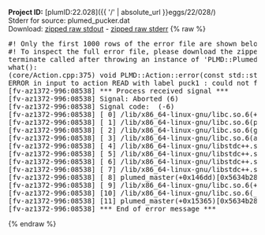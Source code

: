 **Project ID:** [plumID:22.028]({{ '/' | absolute_url }}eggs/22/028/)  
Stderr for source:  plumed_pucker.dat   
Download: [zipped raw stdout](plumed_pucker.dat.plumed_master.stdout.txt.zip) - [zipped raw stderr](plumed_pucker.dat.plumed_master.stderr.txt.zip) 
{% raw %}
<pre>
#! Only the first 1000 rows of the error file are shown below
#! To inspect the full error file, please download the zipped raw stderr file above
terminate called after throwing an instance of 'PLMD::Plumed::ExceptionError'
what():
(core/Action.cpp:375) void PLMD::Action::error(const std::string&) const
ERROR in input to action READ with label puck1 : could not find file named COLVAR_theta.0
[fv-az1372-996:08538] *** Process received signal ***
[fv-az1372-996:08538] Signal: Aborted (6)
[fv-az1372-996:08538] Signal code:  (-6)
[fv-az1372-996:08538] [ 0] /lib/x86_64-linux-gnu/libc.so.6(+0x45330)[0x7f2b0fe45330]
[fv-az1372-996:08538] [ 1] /lib/x86_64-linux-gnu/libc.so.6(pthread_kill+0x11c)[0x7f2b0fe9eb2c]
[fv-az1372-996:08538] [ 2] /lib/x86_64-linux-gnu/libc.so.6(gsignal+0x1e)[0x7f2b0fe4527e]
[fv-az1372-996:08538] [ 3] /lib/x86_64-linux-gnu/libc.so.6(abort+0xdf)[0x7f2b0fe288ff]
[fv-az1372-996:08538] [ 4] /lib/x86_64-linux-gnu/libstdc++.so.6(+0xa5ff5)[0x7f2b102a5ff5]
[fv-az1372-996:08538] [ 5] /lib/x86_64-linux-gnu/libstdc++.so.6(+0xbb0da)[0x7f2b102bb0da]
[fv-az1372-996:08538] [ 6] /lib/x86_64-linux-gnu/libstdc++.so.6(_ZSt10unexpectedv+0x0)[0x7f2b102a5a55]
[fv-az1372-996:08538] [ 7] /lib/x86_64-linux-gnu/libstdc++.so.6(+0xa5a6f)[0x7f2b102a5a6f]
[fv-az1372-996:08538] [ 8] plumed_master(+0x146dd)[0x5634b28706dd]
[fv-az1372-996:08538] [ 9] /lib/x86_64-linux-gnu/libc.so.6(+0x2a1ca)[0x7f2b0fe2a1ca]
[fv-az1372-996:08538] [10] /lib/x86_64-linux-gnu/libc.so.6(__libc_start_main+0x8b)[0x7f2b0fe2a28b]
[fv-az1372-996:08538] [11] plumed_master(+0x15365)[0x5634b2871365]
[fv-az1372-996:08538] *** End of error message ***
</pre>
{% endraw %}
